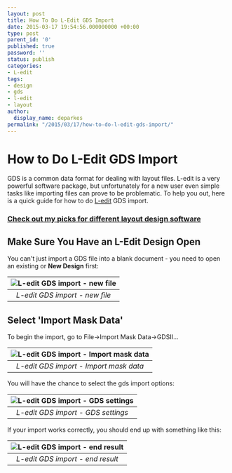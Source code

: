 ```yaml
---
layout: post
title: How To Do L-Edit GDS Import
date: 2015-03-17 19:54:56.000000000 +00:00
type: post
parent_id: '0'
published: true
password: ''
status: publish
categories:
- L-edit
tags:
- design
- gds
- l-edit
- layout
author:
  display_name: deparkes
permalink: "/2015/03/17/how-to-do-l-edit-gds-import/"
---
```

<h1>How to Do L-Edit GDS Import</h1>
GDS is a common data format for dealing with layout files. L-edit is a very powerful software package, but unfortunately for a new user even simple tasks like importing files can prove to be problematic.
To help you out, here is a quick guide for how to do <a href="http://www.tannereda.com/l-edit-pro">L-edit</a> GDS import.
<h3><a title="Layout Design Software" href="{{site.baseurl}}/2015/02/21/layout-design-software/">Check out my picks for different layout design software</a></h3>
<h2>Make Sure You Have an L-Edit Design Open</h2>
You can't just import a GDS file into a blank document - you need to open an existing or <strong>New Design</strong> first:

| ![L-edit GDS import - new file]({{site.baseurl}}/assets/2015/03/NewFile.png) |
|:--:|
| *L-edit GDS import - new file* |

<h2>Select 'Import Mask Data'</h2>
To begin the import, go to File-&gt;Import Mask Data-&gt;GDSII...

| ![L-edit GDS import  - Import mask data]({{site.baseurl}}/assets/2015/03/ImportMaskData.png) |
|:--:|
| *L-edit GDS import  - Import mask data* |

You will have the chance to select the gds import options:

| ![L-edit GDS import - GDS settings]({{site.baseurl}}/assets/2015/03/ImportGDS_pt2.png) |
|:--:|
| *L-edit GDS import - GDS settings* |

If your import works correctly, you should end up with something like this:

| ![L-edit GDS import - end result]({{site.baseurl}}/assets/2015/03/ImportGDS_pt3.png) |
|:--:|
| *L-edit GDS import - end result* |
